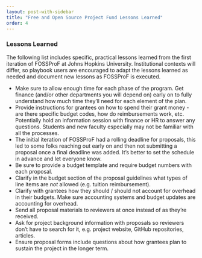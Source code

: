 ```yaml
---
layout: post-with-sidebar
title: "Free and Open Source Project Fund Lessons Learned"
order: 4
---
```


### **Lessons Learned**

The following list includes specific, practical lessons learned from the first iteration of FOSSProF at Johns Hopkins University. Institutional contexts will differ, so playbook users are encouraged to adapt the lessons learned as needed and document new lessons as FOSSProF is executed.

- Make sure to allow enough time for each phase of the program. Get finance (and/or other departments you will depend on) early on to fully understand how much time they’ll need for each element of the plan.   
- Provide instructions for grantees on how to spend their grant money \- are there specific budget codes, how do reimbursements work, etc. Potentially hold an information session with finance or HR to answer any questions. Students and new faculty especially may not be familiar with all the processes.  
- The initial iteration of FOSSProF had a rolling deadline for proposals, this led to some folks reaching out early on and then not submitting a proposal once a final deadline was added. It’s better to set the schedule in advance and let everyone know.   
- Be sure to provide a budget template and require budget numbers with each proposal.  
- Clarify in the budget section of the proposal guidelines what types of line items are *not* allowed (e.g. tuition reimbursement).  
- Clarify with grantees how they should / should not account for overhead in their budgets. Make sure accounting systems and budget updates are accounting for overhead.  
- Send all proposal materials to reviewers at once instead of as they’re received.   
- Ask for project background information with proposals so reviewers don’t have to search for it, e.g. project website, GitHub repositories, articles.  
- Ensure proposal forms include questions about how grantees plan to sustain the project in the longer term.
